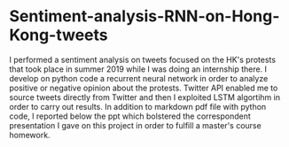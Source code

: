 # Sentiment-analysis-RNN-on-Hong-Kong-tweets
I performed a sentiment analysis on tweets focused on the HK's protests that took place in summer 2019 while I was doing an internship there.
I develop on python code a recurrent neural network in order to analyze positive or negative opinion about the protests. Twitter API enabled me to source tweets directly from Twitter and then I exploited LSTM algortihm in order to carry out results.
In addition to markdown pdf file with python code, I reported below the ppt which bolstered the correspondent presentation I gave on this project in order to fulfill a master's course homework.   

